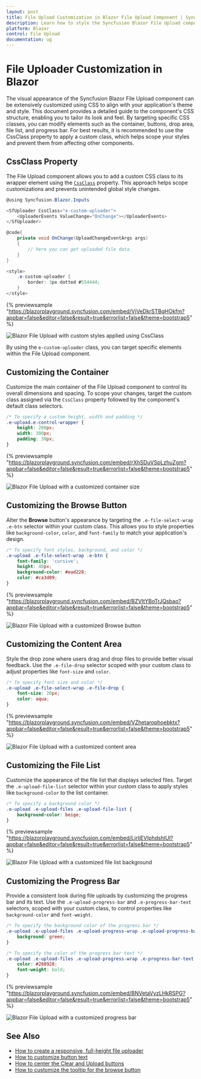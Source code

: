 ```yaml
---
layout: post
title: File Upload Customization in Blazor File Upload Component | Syncfusion
description: Learn how to style the Syncfusion Blazor File Upload component using CSS to customize its container, buttons, file list, content area, and progress bar.
platform: Blazor
control: File Upload
documentation: ug
---
```


# File Uploader Customization in Blazor

The visual appearance of the Syncfusion Blazor File Upload component can be extensively customized using CSS to align with your application's theme and style. This document provides a detailed guide to the component's CSS structure, enabling you to tailor its look and feel. By targeting specific CSS classes, you can modify elements such as the container, buttons, drop area, file list, and progress bar. For best results, it is recommended to use the CssClass property to apply a custom class, which helps scope your styles and prevent them from affecting other components.

## CssClass Property

The File Upload component allows you to add a custom CSS class to its wrapper element using the [`CssClass`](https://help.syncfusion.com/cr/blazor/Syncfusion.Blazor.Inputs.SfUploader.html#Syncfusion_Blazor_Inputs_SfUploader_CssClass) property. This approach helps scope customizations and prevents unintended global style changes.

```csharp
@using Syncfusion.Blazor.Inputs

<SfUploader CssClass="e-custom-uploader">
    <UploaderEvents ValueChange="OnChange"></UploaderEvents>
</SfUploader>

@code{
    private void OnChange(UploadChangeEventArgs args)
    {
        // here you can get uploaded file data
    }
}

<style>
    .e-custom-uploader {
        border: 3px dotted #554444;
    }
</style>
```

{% previewsample "https://blazorplayground.syncfusion.com/embed/VjVeDkrSTBqHOkfm?appbar=false&editor=false&result=true&errorlist=false&theme=bootstrap5" %}

![Blazor File Upload with custom styles applied using CssClass](./images/blazor-file-upload-cssclass.png)

By using the `e-custom-uploader` class, you can target specific elements within the File Upload component.

## Customizing the Container

Customize the main container of the File Upload component to control its overall dimensions and spacing. To scope your changes, target the custom class assigned via the `CssClass` property followed by the component's default class selectors.

```css
/* To specify a custom height, width and padding */
.e-upload.e-control-wrapper {
    height: 200px;
    width: 300px;
    padding: 30px;
}
```

{% previewsample "https://blazorplayground.syncfusion.com/embed/rXhSDuVSpLzhuZgm?appbar=false&editor=false&result=true&errorlist=false&theme=bootstrap5" %}

![Blazor File Upload with a customized container size](./images/blazor-file-upload-container.png)

## Customizing the Browse Button

Alter the **Browse** button's appearance by targeting the `.e-file-select-wrap .e-btn` selector within your custom class. This allows you to style properties like `background-color`, `color`, and `font-family` to match your application's design.

```css
/* To specify font styles, background, and color */
.e-upload .e-file-select-wrap .e-btn {
    font-family: 'cursive';
    height: 40px;
    background-color: #ead228;
    color: #ca3d09;
}
```

{% previewsample "https://blazorplayground.syncfusion.com/embed/BZVItYBoTrJQsbao?appbar=false&editor=false&result=true&errorlist=false&theme=bootstrap5" %}

![Blazor File Upload with a customized Browse button](./images/blazor-file-upload-browser.png)

## Customizing the Content Area

Style the drop zone where users drag and drop files to provide better visual feedback. Use the `.e-file-drop` selector scoped with your custom class to adjust properties like `font-size` and `color`.

```css
/* To specify font size and color */
.e-upload .e-file-select-wrap .e-file-drop {
    font-size: 20px;
    color: aqua;
}
```

{% previewsample "https://blazorplayground.syncfusion.com/embed/VZhetarophoebktx?appbar=false&editor=false&result=true&errorlist=false&theme=bootstrap5" %}

![Blazor File Upload with a customized content area](./images/blazor-file-upload-content.png)

## Customizing the File List

Customize the appearance of the file list that displays selected files. Target the `.e-upload-file-list` selector within your custom class to apply styles like `background-color` to the list container.

```css
/* To specify a background color */
.e-upload .e-upload-files .e-upload-file-list {
    background-color: beige;
}
```

{% previewsample "https://blazorplayground.syncfusion.com/embed/LjrIjEVIphdshIUl?appbar=false&editor=false&result=true&errorlist=false&theme=bootstrap5" %}

![Blazor File Upload with a customized file list background](./images/blazor-file-upload-file-list.gif)

## Customizing the Progress Bar

Provide a consistent look during file uploads by customizing the progress bar and its text. Use the `.e-upload-progress-bar` and `.e-progress-bar-text` selectors, scoped with your custom class, to control properties like `background-color` and `font-weight`.

```css
/* To specify the background color of the progress bar */
.e-upload .e-upload-files .e-upload-progress-wrap .e-upload-progress-bar {
    background: green;
}

/* To specify the color of the progress bar text */
.e-upload .e-upload-files .e-upload-progress-wrap .e-progress-bar-text {
    color: #288928;
    font-weight: bold;
}
```

{% previewsample "https://blazorplayground.syncfusion.com/embed/BNVetaVyzLHkRSPG?appbar=false&editor=false&result=true&errorlist=false&theme=bootstrap5" %}

![Blazor File Upload with a customized progress bar](./images/blazor-file-upload-progress.gif)

## See Also

* [How to create a responsive, full-height file uploader](https://support.syncfusion.com/kb/article/21232/how-to-create-a-responsive-full-height-file-uploader-in-blazor)
* [How to customize button text](https://support.syncfusion.com/kb/article/17457/customizing-button-text-in-blazor-file-upload-component)
* [How to center the Clear and Upload buttons](https://support.syncfusion.com/kb/article/17534/how-to-center-the-clear-and-upload-buttons-in-blazor-file-upload)
* [How to customize the tooltip for the browse button](https://support.syncfusion.com/kb/article/16150/how-to-customize-tooltip-for-browse-button-in-blazor-file-upload)
